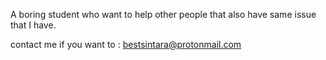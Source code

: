 A boring student who want to help other people that also have same issue that I have.


contact me if you want to : bestsintara@protonmail.com

